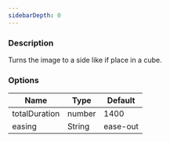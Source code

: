 ```yaml
---
sidebarDepth: 0
---
```


### Description

Turns the image to a side like if place in a cube.

### Options

| Name          | Type    | Default  |
| ------------- | ------- | -------- |
| totalDuration | number | 1400     |
| easing        | String  | ease-out |
